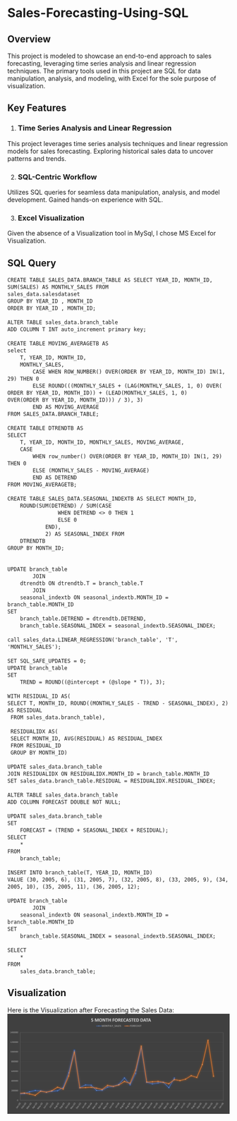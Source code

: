 # Sales-Forecasting-Using-SQL

## Overview
This project is modeled to showcase an end-to-end approach to sales forecasting, leveraging time series analysis and linear regression techniques. The primary tools used in this project are SQL for data manipulation, analysis, and modeling, with Excel for the sole purpose of visualization.

## Key Features

1. ### Time Series Analysis and Linear Regression
This project leverages time series analysis techniques and linear regression models for sales forecasting. Exploring historical sales data to uncover patterns and trends.

2. ### SQL-Centric Workflow
Utilizes SQL queries for seamless data manipulation, analysis, and model development. Gained hands-on experience with SQL.

3. ### Excel Visualization
Given the absence of a Visualization tool in MySql, I chose MS Excel for Visualization.

## SQL Query
    
    CREATE TABLE SALES_DATA.BRANCH_TABLE AS SELECT YEAR_ID, MONTH_ID, SUM(SALES) AS MONTHLY_SALES FROM
    sales_data.salesdataset
    GROUP BY YEAR_ID , MONTH_ID
    ORDER BY YEAR_ID , MONTH_ID;
    
    ALTER TABLE sales_data.branch_table
    ADD COLUMN T INT auto_increment primary key;
    
    CREATE TABLE MOVING_AVERAGETB AS
    select 
    	T, YEAR_ID, MONTH_ID,
    	MONTHLY_SALES,
    		CASE WHEN ROW_NUMBER() OVER(ORDER BY YEAR_ID, MONTH_ID) IN(1, 29) THEN 0 
    		ELSE ROUND(((MONTHLY_SALES + (LAG(MONTHLY_SALES, 1, 0) OVER( ORDER BY YEAR_ID, MONTH_ID)) + (LEAD(MONTHLY_SALES, 1, 0)     OVER(ORDER BY YEAR_ID, MONTH_ID))) / 3), 3)
    		END AS MOVING_AVERAGE
    FROM SALES_DATA.BRANCH_TABLE;
    
    CREATE TABLE DTRENDTB AS
    SELECT 
    	T, YEAR_ID, MONTH_ID, MONTHLY_SALES, MOVING_AVERAGE,
        CASE
    		WHEN row_number() OVER(ORDER BY YEAR_ID, MONTH_ID) IN(1, 29) THEN 0
            ELSE (MONTHLY_SALES - MOVING_AVERAGE)
            END AS DETREND
    FROM MOVING_AVERAGETB;
    
    CREATE TABLE SALES_DATA.SEASONAL_INDEXTB AS SELECT MONTH_ID,
        ROUND(SUM(DETREND) / SUM(CASE
                    WHEN DETREND <> 0 THEN 1
                    ELSE 0
                END),
                2) AS SEASONAL_INDEX FROM
        DTRENDTB
    GROUP BY MONTH_ID;
    
    
    UPDATE branch_table
            JOIN
        dtrendtb ON dtrendtb.T = branch_table.T
            JOIN
        seasonal_indextb ON seasonal_indextb.MONTH_ID = branch_table.MONTH_ID 
    SET 
        branch_table.DETREND = dtrendtb.DETREND,
        branch_table.SEASONAL_INDEX = seasonal_indextb.SEASONAL_INDEX;
    
    call sales_data.LINEAR_REGRESSION('branch_table', 'T', 'MONTHLY_SALES');
    
    SET SQL_SAFE_UPDATES = 0;
    UPDATE branch_table 
    SET 
        TREND = ROUND((@intercept + (@slope * T)), 3);
    
    WITH RESIDUAL_ID AS(
    SELECT T, MONTH_ID, ROUND((MONTHLY_SALES - TREND - SEASONAL_INDEX), 2) AS RESIDUAL
     FROM sales_data.branch_table),
     
     RESIDUALIDX AS(
     SELECT MONTH_ID, AVG(RESIDUAL) AS RESIDUAL_INDEX
     FROM RESIDUAL_ID
     GROUP BY MONTH_ID)
     
    UPDATE sales_data.branch_table
    JOIN RESIDUALIDX ON RESIDUALIDX.MONTH_ID = branch_table.MONTH_ID
    SET sales_data.branch_table.RESIDUAL = RESIDUALIDX.RESIDUAL_INDEX;
    
    ALTER TABLE sales_data.branch_table
    ADD COLUMN FORECAST DOUBLE NOT NULL;
    
    UPDATE sales_data.branch_table 
    SET 
        FORECAST = (TREND + SEASONAL_INDEX + RESIDUAL);
    SELECT 
        *
    FROM
        branch_table;
    
    INSERT INTO branch_table(T, YEAR_ID, MONTH_ID)
    VALUE (30, 2005, 6), (31, 2005, 7), (32, 2005, 8), (33, 2005, 9), (34, 2005, 10), (35, 2005, 11), (36, 2005, 12);
    
    UPDATE branch_table
            JOIN
        seasonal_indextb ON seasonal_indextb.MONTH_ID = branch_table.MONTH_ID 
    SET 
        branch_table.SEASONAL_INDEX = seasonal_indextb.SEASONAL_INDEX;
    
    SELECT 
        *
    FROM
        sales_data.branch_table;

## Visualization
 Here is the Visualization after Forecasting the Sales Data:
 ![My Image](https://github.com/miteshbhardiya/Sales-Forecasting-Using-SQL/blob/main/graph1.png?raw=true)



    
    
